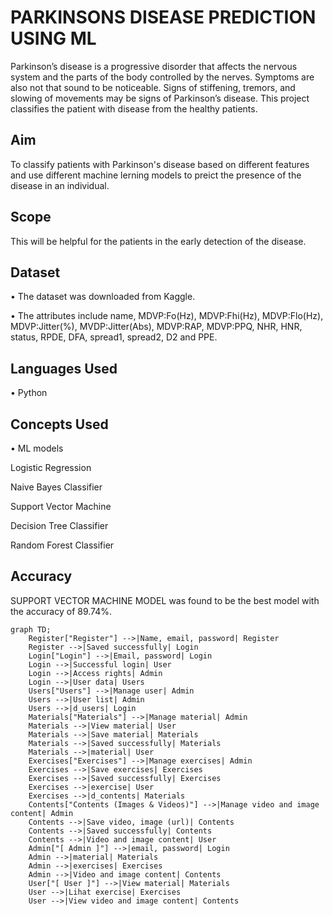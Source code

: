 # PARKINSONS DISEASE PREDICTION USING ML

Parkinson’s disease is a progressive disorder that affects the nervous system and the parts of the body controlled by the nerves. Symptoms are also not that sound to be noticeable. Signs of stiffening, tremors, and slowing of movements may be signs of Parkinson’s disease. This project classifies the patient with disease from the healthy patients.

## Aim

To classify patients with Parkinson's disease based on different features and use different machine lerning models to preict the presence of the disease in an individual.

## Scope

This will be helpful for the patients in the early detection of the disease.


## Dataset

•	The dataset was downloaded from Kaggle.

•	The attributes include name, MDVP:Fo(Hz), MDVP:Fhi(Hz), MDVP:Flo(Hz), MDVP:Jitter(%), MVDP:Jitter(Abs), MDVP:RAP, MDVP:PPQ, NHR, HNR, status, RPDE, DFA, spread1, spread2, D2 and PPE.


## Languages Used

•	Python


## Concepts Used

•	ML models

Logistic Regression

Naive Bayes Classifier

Support Vector Machine

Decision Tree Classifier

Random Forest Classifier

## Accuracy

SUPPORT VECTOR MACHINE MODEL was found to be the best model with the accuracy of 89.74%.


```mermaid
graph TD;
    Register["Register"] -->|Name, email, password| Register
    Register -->|Saved successfully| Login
    Login["Login"] -->|Email, password| Login
    Login -->|Successful login| User
    Login -->|Access rights| Admin
    Login -->|User data| Users
    Users["Users"] -->|Manage user| Admin
    Users -->|User list| Admin
    Users -->|d_users| Login
    Materials["Materials"] -->|Manage material| Admin
    Materials -->|View material| User
    Materials -->|Save material| Materials
    Materials -->|Saved successfully| Materials
    Materials -->|material| User
    Exercises["Exercises"] -->|Manage exercises| Admin
    Exercises -->|Save exercises| Exercises
    Exercises -->|Saved successfully| Exercises
    Exercises -->|exercise| User
    Exercises -->|d_contents| Materials
    Contents["Contents (Images & Videos)"] -->|Manage video and image content| Admin
    Contents -->|Save video, image (url)| Contents
    Contents -->|Saved successfully| Contents
    Contents -->|Video and image content| User
    Admin["[ Admin ]"] -->|email, password| Login
    Admin -->|material| Materials
    Admin -->|exercises| Exercises
    Admin -->|Video and image content| Contents
    User["[ User ]"] -->|View material| Materials
    User -->|Lihat exercise| Exercises
    User -->|View video and image content| Contents
```


